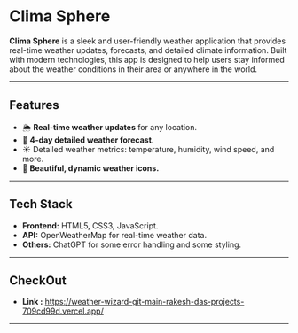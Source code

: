# Clima Sphere

**Clima Sphere** is a sleek and user-friendly weather application that provides real-time weather updates, forecasts, and detailed climate information. Built with modern technologies, this app is designed to help users stay informed about the weather conditions in their area or anywhere in the world.

---

## Features

- 🌦️ **Real-time weather updates** for any location.
- 📅 **4-day detailed weather forecast.**
- ☀️ Detailed weather metrics: temperature, humidity, wind speed, and more.
- 🌈 **Beautiful, dynamic weather icons.**

---

## Tech Stack

- **Frontend:** HTML5, CSS3, JavaScript.
- **API:** OpenWeatherMap for real-time weather data.
- **Others:** ChatGPT for some error handling and some styling.

---

## CheckOut

- **Link :** https://weather-wizard-git-main-rakesh-das-projects-709cd99d.vercel.app/

---
